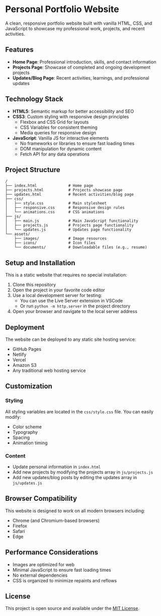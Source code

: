 # Personal Portfolio Website

A clean, responsive portfolio website built with vanilla HTML, CSS, and JavaScript to showcase my professional work, projects, and recent activities.

## Features

- **Home Page**: Professional introduction, skills, and contact information
- **Projects Page**: Showcase of completed and ongoing development projects
- **Updates/Blog Page**: Recent activities, learnings, and professional updates

## Technology Stack

- **HTML5**: Semantic markup for better accessibility and SEO
- **CSS3**: Custom styling with responsive design principles
  - Flexbox and CSS Grid for layouts
  - CSS Variables for consistent theming
  - Media queries for responsive design
- **JavaScript**: Vanilla JS for interactive elements
  - No frameworks or libraries to ensure fast loading times
  - DOM manipulation for dynamic content
  - Fetch API for any data operations

## Project Structure

```
/
├── index.html              # Home page
├── projects.html           # Projects showcase page
├── updates.html            # Recent activities/blog page
├── css/
│   ├── style.css           # Main stylesheet
│   ├── responsive.css      # Responsive design rules
│   └── animations.css      # CSS animations
├── js/
│   ├── main.js             # Main JavaScript functionality
│   ├── projects.js         # Projects page functionality
│   └── updates.js          # Updates page functionality
└── assets/
    ├── images/             # Image resources
    ├── icons/              # Icon files
    └── documents/          # Downloadable files (e.g., resume)
```

## Setup and Installation

This is a static website that requires no special installation:

1. Clone this repository
2. Open the project in your favorite code editor
3. Use a local development server for testing:
   - You can use the Live Server extension in VSCode
   - Or run `python -m http.server` in the project directory
4. Open your browser and navigate to the local server address

## Deployment

The website can be deployed to any static site hosting service:

- GitHub Pages
- Netlify
- Vercel
- Amazon S3
- Any traditional web hosting service

## Customization

### Styling

All styling variables are located in the `css/style.css` file. You can easily modify:

- Color scheme
- Typography
- Spacing
- Animation timing

### Content

- Update personal information in `index.html`
- Add new projects by modifying the projects array in `js/projects.js`
- Add new updates/blog posts by editing the updates array in `js/updates.js`

## Browser Compatibility

This website is designed to work on all modern browsers including:

- Chrome (and Chromium-based browsers)
- Firefox
- Safari
- Edge

## Performance Considerations

- Images are optimized for web
- Minimal JavaScript to ensure fast loading times
- No external dependencies
- CSS is organized to minimize repaints and reflows

## License

This project is open source and available under the [MIT License](LICENSE). 
